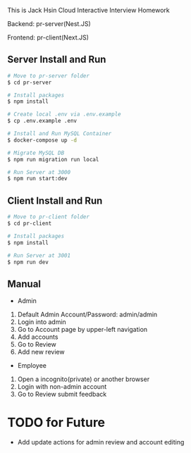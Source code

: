 This is Jack Hsin Cloud Interactive Interview Homework

Backend: pr-server(Nest.JS)

Frontend: pr-client(Next.JS)

## Server Install and Run

```bash
# Move to pr-server folder
$ cd pr-server

# Install packages
$ npm install

# Create local .env via .env.example
$ cp .env.example .env

# Install and Run MySQL Container
$ docker-compose up -d

# Migrate MySQL DB
$ npm run migration run local

# Run Server at 3000
$ npm run start:dev


```

## Client Install and Run

```bash
# Move to pr-client folder
$ cd pr-client

# Install packages
$ npm install

# Run Server at 3001
$ npm run dev
```

## Manual

- Admin

1. Default Admin Account/Password: admin/admin
2. Login into admin
3. Go to Account page by upper-left navigation
4. Add accounts
5. Go to Review
6. Add new review

- Employee

1. Open a incognito(private) or another browser
2. Login with non-admin account
3. Go to Review submit feedback

# TODO for Future

- Add update actions for admin review and account editing
